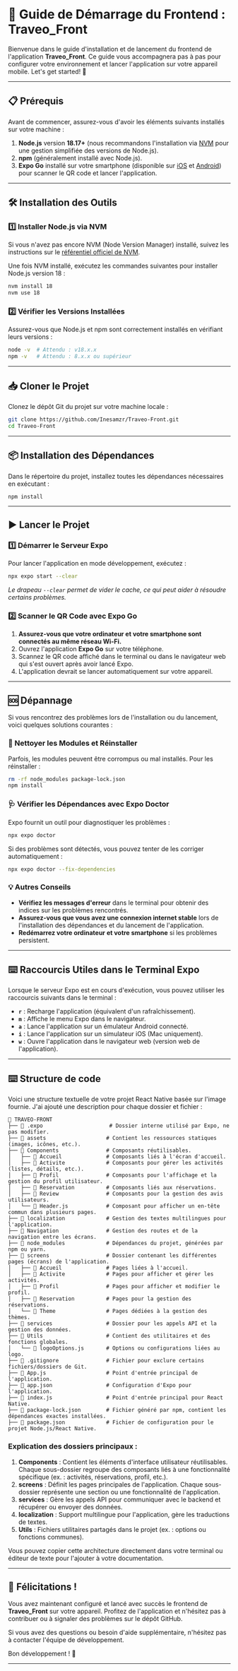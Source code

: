 # 🚀 Guide de Démarrage du Frontend : Traveo_Front

Bienvenue dans le guide d'installation et de lancement du frontend de l'application **Traveo_Front**. Ce guide vous accompagnera pas à pas pour configurer votre environnement et lancer l'application sur votre appareil mobile. Let's get started! 🎉

---

## 📋 Prérequis

Avant de commencer, assurez-vous d'avoir les éléments suivants installés sur votre machine :

1. **Node.js** version **18.17+** (nous recommandons l'installation via [NVM](https://github.com/nvm-sh/nvm) pour une gestion simplifiée des versions de Node.js).
2. **npm** (généralement installé avec Node.js).
3. **Expo Go** installé sur votre smartphone (disponible sur [iOS](https://apps.apple.com/us/app/expo-go/id982107779) et [Android](https://play.google.com/store/apps/details?id=host.exp.exponent&hl=en&gl=US)) pour scanner le QR code et lancer l'application.

---

## 🛠️ Installation des Outils

### 1️⃣ Installer Node.js via NVM

Si vous n'avez pas encore NVM (Node Version Manager) installé, suivez les instructions sur le [référentiel officiel de NVM](https://github.com/nvm-sh/nvm#installing-and-updating).

Une fois NVM installé, exécutez les commandes suivantes pour installer Node.js version 18 :

```bash
nvm install 18
nvm use 18
```

### 2️⃣ Vérifier les Versions Installées

Assurez-vous que Node.js et npm sont correctement installés en vérifiant leurs versions :

```bash
node -v  # Attendu : v18.x.x
npm -v   # Attendu : 8.x.x ou supérieur
```

---

## 📥 Cloner le Projet

Clonez le dépôt Git du projet sur votre machine locale :

```bash
git clone https://github.com/Inesamzr/Traveo-Front.git
cd Traveo-Front
```

---

## 📦 Installation des Dépendances

Dans le répertoire du projet, installez toutes les dépendances nécessaires en exécutant :

```
npm install
```

---

## ▶️ Lancer le Projet

### 1️⃣ Démarrer le Serveur Expo

Pour lancer l'application en mode développement, exécutez :

```bash
npx expo start --clear
```

*Le drapeau `--clear` permet de vider le cache, ce qui peut aider à résoudre certains problèmes.*

### 2️⃣ Scanner le QR Code avec Expo Go

1. **Assurez-vous que votre ordinateur et votre smartphone sont connectés au même réseau Wi-Fi.**
2. Ouvrez l'application **Expo Go** sur votre téléphone.
3. Scannez le QR code affiché dans le terminal ou dans le navigateur web qui s'est ouvert après avoir lancé Expo.
4. L'application devrait se lancer automatiquement sur votre appareil.

---

## 🆘 Dépannage

Si vous rencontrez des problèmes lors de l'installation ou du lancement, voici quelques solutions courantes :

### 🔄 Nettoyer les Modules et Réinstaller

Parfois, les modules peuvent être corrompus ou mal installés. Pour les réinstaller :

```bash
rm -rf node_modules package-lock.json
npm install
```

### 🩺 Vérifier les Dépendances avec Expo Doctor

Expo fournit un outil pour diagnostiquer les problèmes :

```bash
npx expo doctor
```

Si des problèmes sont détectés, vous pouvez tenter de les corriger automatiquement :

```bash
npx expo doctor --fix-dependencies
```

### 💡 Autres Conseils

- **Vérifiez les messages d'erreur** dans le terminal pour obtenir des indices sur les problèmes rencontrés.
- **Assurez-vous que vous avez une connexion internet stable** lors de l'installation des dépendances et du lancement de l'application.
- **Redémarrez votre ordinateur et votre smartphone** si les problèmes persistent.

---

## ⌨️ Raccourcis Utiles dans le Terminal Expo

Lorsque le serveur Expo est en cours d'exécution, vous pouvez utiliser les raccourcis suivants dans le terminal :

- **`r`** : Recharge l'application (équivalent d'un rafraîchissement).
- **`m`** : Affiche le menu Expo dans le navigateur.
- **`a`** : Lance l'application sur un émulateur Android connecté.
- **`i`** : Lance l'application sur un simulateur iOS (Mac uniquement).
- **`w`** : Ouvre l'application dans le navigateur web (version web de l'application).
---

## ⌨️ Structure de code 

Voici une structure textuelle de votre projet React Native basée sur l'image fournie. J'ai ajouté une description pour chaque dossier et fichier :

```plaintext
📂 TRAVEO-FRONT
├── 📂 .expo                     # Dossier interne utilisé par Expo, ne pas modifier.
├── 📂 assets                   # Contient les ressources statiques (images, icônes, etc.).
├── 📂 Components               # Composants réutilisables.
│   ├── 📂 Accueil              # Composants liés à l'écran d'accueil.
│   ├── 📂 Activite             # Composants pour gérer les activités (listes, détails, etc.).
│   ├── 📂 Profil               # Composants pour l'affichage et la gestion du profil utilisateur.
│   ├── 📂 Reservation          # Composants liés aux réservations.
│   ├── 📂 Review               # Composants pour la gestion des avis utilisateurs.
│   └── 📄 Header.js            # Composant pour afficher un en-tête commun dans plusieurs pages.
├── 📂 localization             # Gestion des textes multilingues pour l'application.
├── 📂 Navigation               # Gestion des routes et de la navigation entre les écrans.
├── 📂 node_modules             # Dépendances du projet, générées par npm ou yarn.
├── 📂 screens                  # Dossier contenant les différentes pages (écrans) de l'application.
│   ├── 📂 Accueil              # Pages liées à l'accueil.
│   ├── 📂 Activite             # Pages pour afficher et gérer les activités.
│   ├── 📂 Profil               # Pages pour afficher et modifier le profil.
│   ├── 📂 Reservation          # Pages pour la gestion des réservations.
│   └── 📂 Theme                # Pages dédiées à la gestion des thèmes.
├── 📂 services                 # Dossier pour les appels API et la gestion des données.
├── 📂 Utils                    # Contient des utilitaires et des fonctions globales.
│   └── 📄 logoOptions.js       # Options ou configurations liées au logo.
├── 📄 .gitignore               # Fichier pour exclure certains fichiers/dossiers de Git.
├── 📄 App.js                   # Point d'entrée principal de l'application.
├── 📄 app.json                 # Configuration d'Expo pour l'application.
├── 📄 index.js                 # Point d'entrée principal pour React Native.
├── 📄 package-lock.json        # Fichier généré par npm, contient les dépendances exactes installées.
├── 📄 package.json             # Fichier de configuration pour le projet Node.js/React Native.
```

### Explication des dossiers principaux :
1. **Components** : Contient les éléments d'interface utilisateur réutilisables. Chaque sous-dossier regroupe des composants liés à une fonctionnalité spécifique (ex. : activités, réservations, profil, etc.).
2. **screens** : Définit les pages principales de l'application. Chaque sous-dossier représente une section ou une fonctionnalité de l'application.
3. **services** : Gère les appels API pour communiquer avec le backend et récupérer ou envoyer des données.
4. **localization** : Support multilingue pour l'application, gère les traductions de textes.
5. **Utils** : Fichiers utilitaires partagés dans le projet (ex. : options ou fonctions communes).

Vous pouvez copier cette architecture directement dans votre terminal ou éditeur de texte pour l'ajouter à votre documentation.

---

## 🎉 Félicitations !

Vous avez maintenant configuré et lancé avec succès le frontend de **Traveo_Front** sur votre appareil. Profitez de l'application et n'hésitez pas à contribuer ou à signaler des problèmes sur le dépôt GitHub.

Si vous avez des questions ou besoin d'aide supplémentaire, n'hésitez pas à contacter l'équipe de développement.

Bon développement ! 🚀

---
